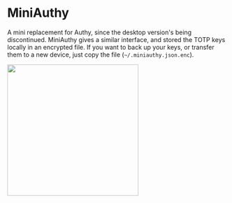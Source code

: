 # MiniAuthy

A mini replacement for Authy, since the desktop version's being discontinued. MiniAuthy gives a similar interface, and stored the TOTP keys locally in an encrypted file. If you want to back up your keys, or transfer them to a new device, just copy the file (`~/.miniauthy.json.enc`).

<img src="https://github.com/matsjoyce/miniauthy/assets/6631310/f61a500e-53d1-4f35-a22f-ed5f797c5247" width=300>
